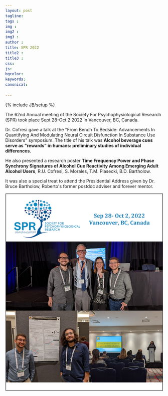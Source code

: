 ```yaml
---
layout: post
tagline: 
tags : 
img : 
img2 :
img3 : 
author : 
title: SPR 2022
title2 : 
title3 : 
css: 
js: 
bgcolor: 
keywords: 
canonical:

---
```

{% include JB/setup %}

The 62nd Annual meeting of the Society For Psychophysiological Research (SPR) took place Sept 28-Oct 2 2022 in Vancouver, BC, Canada.

Dr. Cofresi gave a talk at the "From Bench To Bedside: Advancements In Quantifying And Modulating Neural Circuit Disfunction In Substance Use Disorders" symposium. The title of his talk was **Alcohol beverage cues serve as "rewards" in humans: preliminary studies of individual differences.**

He also presented a research poster **Time Frequency Power and Phase Synchrony Signatures of Alcohol Cue Reactivity Among Emerging Adult Alcohol Users**, R.U. Cofresi, S. Morales, T.M. Piasecki, B.D. Bartholow.

It was also a special treat to attend the Presidential Address given by Dr. Bruce Bartholow, Roberto's former postdoc adviser and forever mentor.

![SPR2022](/assets/images/news/spr2022.png)